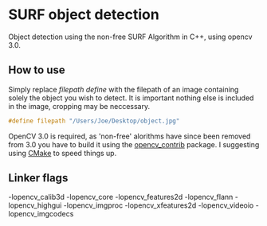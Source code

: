 # SURF object detection
Object detection using the non-free SURF Algorithm in C++, using opencv 3.0.

## How to use
Simply replace *filepath define* with the filepath of an image containing solely the object you wish to detect. It is important nothing else is included in the image, cropping may be neccessary.
```C++
#define filepath "/Users/Joe/Desktop/object.jpg"
```

OpenCV 3.0 is required, as 'non-free' alorithms have since been removed from 3.0 you have to build it using the [opencv_contrib](https://github.com/itseez/opencv_contrib) package. I suggesting using [CMake](https://cmake.org) to speed things up.

## Linker flags
-lopencv_calib3d -lopencv_core -lopencv_features2d -lopencv_flann -lopencv_highgui -lopencv_imgproc -lopencv_xfeatures2d -lopencv_videoio -lopencv_imgcodecs
